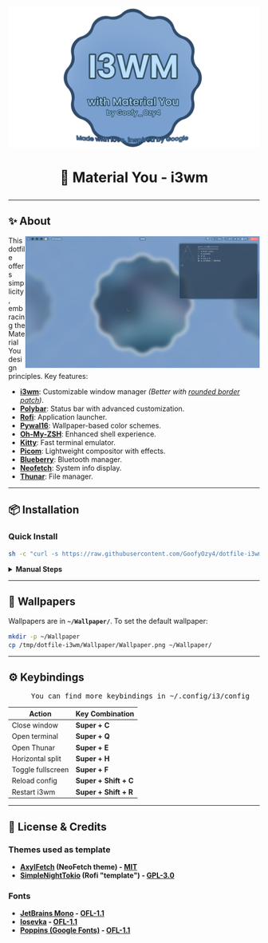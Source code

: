 ![logo](https://github.com/GoofyOzy4/dotfile-i3wm/blob/main/Photos/new-logo-fix.png)

# <p align="center">🎨 Material You - i3wm</p>

---

## ✨ About
<a>
   <picture>
      <source media="(prefers-color-scheme: dark)" alt="" align="right" width="470px" srcset="https://github.com/GoofyOzy4/dotfile-i3wm/blob/main/Photos/example+.png"/>
      <img alt="" align="right" width="470px" src="https://github.com/GoofyOzy4/dotfile-i3wm/blob/main/Photos/example.png"/>
   </picture>
</a>

This dotfile offers simplicity , embracing the Material You design principles. Key features:
- **[i3wm](https://github.com/i3/i3)**: Customizable window manager *(Better with [rounded border patch](https://aur.archlinux.org/packages/i3-rounded-border-patch-git))*.
- **[Polybar](https://github.com/polybar/polybar)**: Status bar with advanced customization.
- **[Rofi](https://github.com/davatorium/rofi)**: Application launcher.
- **[Pywal16](https://github.com/eylles/pywal16)**: Wallpaper-based color schemes.
- **[Oh-My-ZSH](https://github.com/ohmyzsh/ohmyzsh)**: Enhanced shell experience.
- **[Kitty](https://github.com/kovidgoyal/kitty)**: Fast terminal emulator.
- **[Picom](https://github.com/yshui/picom)**: Lightweight compositor with effects.
- **[Blueberry](https://github.com/linuxmint/blueberry)**: Bluetooth manager.
- **[Neofetch](https://github.com/dylanaraps/neofetch)**: System info display.
- **[Thunar](https://docs.xfce.org/xfce/thunar/start)**: File manager.

---

## 📦 Installation

### Quick Install
```sh
sh -c "curl -s https://raw.githubusercontent.com/GoofyOzy4/dotfile-i3wm/main/beta-install.sh | sh"
```

<details>
<summary><b>Manual Steps</b></summary>

#### 1. Install Dependencies

**Debian/Ubuntu**:
```sh
sudo apt update && sudo apt install git unzip zip feh blueberry kitty neofetch maim picom rofi bluez polybar thunar xclip noto-fonts-emoji -y
```

**Arch/Manjaro**:
```sh
sudo pacman -S git unzip zip feh blueberry kitty neofetch maim picom rofi bluez polybar thunar xclip autotiling noto-fonts-emoji --noconfirm
```

**Fedora**:
```sh
sudo dnf install git unzip zip feh blueberry kitty neofetch maim picom rofi bluez polybar thunar xclip noto-fonts-emoji -y
```

**OpenSUSE**:
```sh
sudo zypper install git unzip zip feh blueberry kitty neofetch maim picom rofi bluez polybar thunar xclip noto-fonts-emoji -y
```

#### 2. Install Fonts

```bash
mkdir -p ~/.local/share/fonts

# JetBrains Mono
wget https://github.com/ryanoasis/nerd-fonts/releases/download/v3.2.1/JetBrainsMono.zip
unzip JetBrainsMono.zip -d ~/.local/share/fonts/JetBrainsMono

# Poppins
wget --no-hsts -cNP ~/.local/share/fonts/Poppins/ \
https://raw.githubusercontent.com/google/fonts/main/ofl/poppins/Poppins-{Regular,Bold,Italic,BoldItalic,Light,LightItalic,Medium,MediumItalic,SemiBold,SemiBoldItalic,Thin,ThinItalic}.ttf

# Iosevka
wget https://github.com/ryanoasis/nerd-fonts/releases/download/v3.2.1/Iosevka.zip
unzip Iosevka.zip -d ~/.local/share/fonts/Iosevka

rm -rf JetBrainsMono.zip Iosevka.zip
fc-cache -fv
```

#### 3. Install Dotfile
```bash
git clone https://github.com/GoofyOzy4/dotfile-i3wm /tmp/dotfile-i3wm
cp -r /tmp/dotfile-i3wm/.config/* ~/.config/
cp -r /tmp/dotfile-i3wm/.local/share/* ~/.local/share/
cp /tmp/dotfile-i3wm/.zshrc ~/.
rm -rf /tmp/dotfile-i3wm
```
</details>

---

## 🎨 Wallpapers

Wallpapers are in **`~/Wallpaper/`**. To set the default wallpaper:
```bash
mkdir -p ~/Wallpaper
cp /tmp/dotfile-i3wm/Wallpaper/Wallpaper.png ~/Wallpaper/
```

---

## ⚙️ Keybindings

<pre align="center">
   <a>You can find more keybindings in ~/.config/i3/config</a>
</pre>

| Action               | Key Combination          |
|----------------------|--------------------------|
| Close window         | **Super + C**           |
| Open terminal        | **Super + Q**           |
| Open Thunar          | **Super + E**           |
| Horizontal split     | **Super + H**           |
| Toggle fullscreen    | **Super + F**           |
| Reload config        | **Super + Shift + C**   |
| Restart i3wm         | **Super + Shift + R**   |


---

## 📜 License & Credits
### Themes used as template
- **[AxylFetch](https://github.com/Chick2D/neofetch-themes/blob/main/small/axylfetch.conf) (NeoFetch theme) - [MIT](https://github.com/Chick2D/neofetch-themes?tab=MIT-1-ov-file#readme)**
- **[SimpleNightTokio](https://github.com/newmanls/rofi-themes-collection/blob/master/themes/simple-tokyonight.rasi) (Rofi "template") - [GPL-3.0](https://github.com/newmanls/rofi-themes-collection/tree/master?tab=GPL-3.0-1-ov-file)**

### Fonts
- **[JetBrains Mono](https://github.com/JetBrains/JetBrainsMono?tab=readme-ov-file) - [OFL-1.1](https://github.com/JetBrains/JetBrainsMono?tab=OFL-1.1-1-ov-file#readme)**
- **[Iosevka](https://github.com/be5invis/Iosevka) - [OFL-1.1](https://github.com/be5invis/Iosevka?tab=OFL-1.1-1-ov-file)**
- **[Poppins (Google Fonts)](https://fonts.google.com/specimen/Poppins) - [OFL-1.1](https://fonts.google.com/specimen/Poppins/license)**

